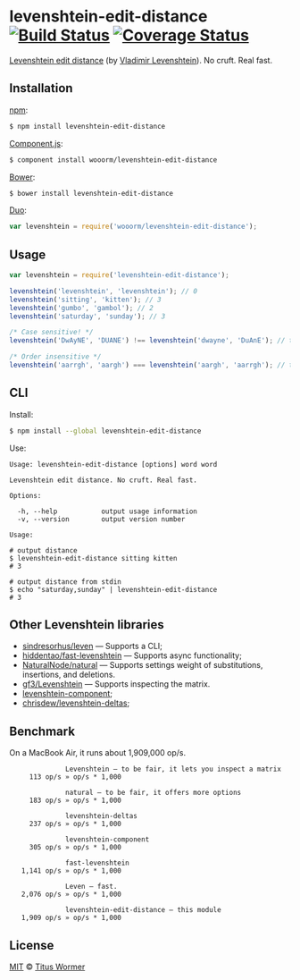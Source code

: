 # levenshtein-edit-distance [![Build Status](https://img.shields.io/travis/wooorm/levenshtein-edit-distance.svg?style=flat)](https://travis-ci.org/wooorm/levenshtein-edit-distance) [![Coverage Status](https://img.shields.io/coveralls/wooorm/levenshtein-edit-distance.svg?style=flat)](https://coveralls.io/r/wooorm/levenshtein-edit-distance?branch=master)

[Levenshtein edit distance](http://en.wikipedia.org/wiki/Levenshtein_distance) (by [Vladimir Levenshtein](http://en.wikipedia.org/wiki/Vladimir_Levenshtein)). No cruft. Real fast.

## Installation

[npm](https://docs.npmjs.com/cli/install):

```bash
$ npm install levenshtein-edit-distance
```

[Component.js](https://github.com/componentjs/component):

```bash
$ component install wooorm/levenshtein-edit-distance
```

[Bower](http://bower.io/#install-packages):

```bash
$ bower install levenshtein-edit-distance
```

[Duo](http://duojs.org/#getting-started):

```javascript
var levenshtein = require('wooorm/levenshtein-edit-distance');
```

## Usage

```javascript
var levenshtein = require('levenshtein-edit-distance');

levenshtein('levenshtein', 'levenshtein'); // 0
levenshtein('sitting', 'kitten'); // 3
levenshtein('gumbo', 'gambol'); // 2
levenshtein('saturday', 'sunday'); // 3

/* Case sensitive! */
levenshtein('DwAyNE', 'DUANE') !== levenshtein('dwayne', 'DuAnE'); // true

/* Order insensitive */
levenshtein('aarrgh', 'aargh') === levenshtein('aargh', 'aarrgh'); // true
```

## CLI

Install:

```bash
$ npm install --global levenshtein-edit-distance
```

Use:

```text
Usage: levenshtein-edit-distance [options] word word

Levenshtein edit distance. No cruft. Real fast.

Options:

  -h, --help           output usage information
  -v, --version        output version number

Usage:

# output distance
$ levenshtein-edit-distance sitting kitten
# 3

# output distance from stdin
$ echo "saturday,sunday" | levenshtein-edit-distance
# 3
```

## Other Levenshtein libraries

- [sindresorhus/leven](https://github.com/sindresorhus/leven) — Supports a CLI;
- [hiddentao/fast-levenshtein](http://github.com/hiddentao/fast-levenshtein) — Supports async functionality;
- [NaturalNode/natural](http://github.com/NaturalNode/natural) — Supports settings weight of substitutions, insertions, and deletions.
- [gf3/Levenshtein](http://github.com/gf3/Levenshtein) — Supports inspecting the matrix.
- [levenshtein-component](https://www.npmjs.org/package/levenshtein-component);
- [chrisdew/levenshtein-deltas](https://github.com/chrisdew/levenshtein-deltas);

## Benchmark

On a MacBook Air, it runs about 1,909,000 op/s.

```text
              Levenshtein — to be fair, it lets you inspect a matrix
     113 op/s » op/s * 1,000

              natural — to be fair, it offers more options
     183 op/s » op/s * 1,000

              levenshtein-deltas
     237 op/s » op/s * 1,000

              levenshtein-component
     305 op/s » op/s * 1,000

              fast-levenshtein
   1,141 op/s » op/s * 1,000

              Leven — fast.
   2,076 op/s » op/s * 1,000

              levenshtein-edit-distance — this module
   1,909 op/s » op/s * 1,000
```

## License

[MIT](LICENSE) © [Titus Wormer](http://wooorm.com)
